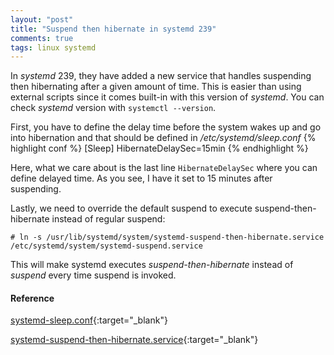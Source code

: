 ```yaml
---
layout: "post"
title: "Suspend then hibernate in systemd 239"
comments: true
tags: linux systemd
---
```


In *systemd* 239, they have added a new service that handles suspending then hibernating after a given amount of time. This is easier than using external scripts since it comes built-in with this version of *systemd*. You can check *systemd* version with `systemctl --version`.

First, you have to define the delay time before the system wakes up and go into hibernation and that should be defined in */etc/systemd/sleep.conf*
{% highlight conf %}
[Sleep]
HibernateDelaySec=15min
{% endhighlight %}

Here, what we care about is the last line `HibernateDelaySec` where you can define delayed time. As you see, I have it set to 15 minutes after suspending.

Lastly, we need to override the default suspend to execute suspend-then-hibernate instead of regular suspend:
```
# ln -s /usr/lib/systemd/system/systemd-suspend-then-hibernate.service /etc/systemd/system/systemd-suspend.service
```
This will make systemd executes *suspend-then-hibernate* instead of *suspend* every time suspend is invoked.

#### Reference
[systemd-sleep.conf](https://www.freedesktop.org/software/systemd/man/systemd-sleep.conf.html "systemd-sleep.conf"){:target="_blank"}

[systemd-suspend-then-hibernate.service](https://www.freedesktop.org/software/systemd/man/systemd-suspend-then-hibernate.service.html "systemd-suspend-then-hibernate.service"){:target="_blank"}

